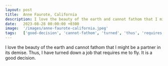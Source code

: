 ```yaml
---
layout: post
title:  Anne Faurote, California
description: I love the beauty of the earth and cannot fathom that I might be a partner in its demise. Thus, I have turned down a job that requires me to fly. It i...
date:   2023-08-28 00:00:00 +0300
image:  '/images/anne-faurote-california.jpeg'
tags:   ['good-decision', 'cannot-fathom', 'turned', 'thus', 'requires', 'partner', 'might', 'love']
---
```

I love the beauty of the earth and cannot fathom that I might be a partner in its demise. Thus, I have turned down a job that requires me to fly. It is a good decision.

